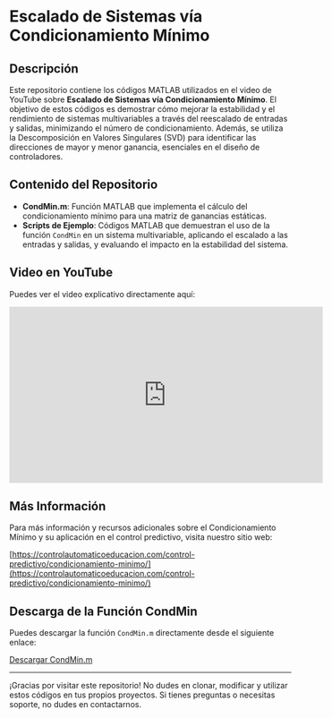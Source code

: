 # Escalado de Sistemas vía Condicionamiento Mínimo

## Descripción

Este repositorio contiene los códigos MATLAB utilizados en el video de YouTube sobre **Escalado de Sistemas vía Condicionamiento Mínimo**. El objetivo de estos códigos es demostrar cómo mejorar la estabilidad y el rendimiento de sistemas multivariables a través del reescalado de entradas y salidas, minimizando el número de condicionamiento. Además, se utiliza la Descomposición en Valores Singulares (SVD) para identificar las direcciones de mayor y menor ganancia, esenciales en el diseño de controladores.

## Contenido del Repositorio

- **CondMin.m**: Función MATLAB que implementa el cálculo del condicionamiento mínimo para una matriz de ganancias estáticas.
- **Scripts de Ejemplo**: Códigos MATLAB que demuestran el uso de la función `CondMin` en un sistema multivariable, aplicando el escalado a las entradas y salidas, y evaluando el impacto en la estabilidad del sistema.

## Video en YouTube

Puedes ver el video explicativo directamente aquí:

<iframe width="560" height="315" src="https://www.youtube.com/embed/t3HY1hI9QMk?si=kBpgtjsvdmV0mOwt" title="YouTube video player" frameborder="0" allow="accelerometer; autoplay; clipboard-write; encrypted-media; gyroscope; picture-in-picture; web-share" referrerpolicy="strict-origin-when-cross-origin" allowfullscreen></iframe>

## Más Información

Para más información y recursos adicionales sobre el Condicionamiento Mínimo y su aplicación en el control predictivo, visita nuestro sitio web:

[https://controlautomaticoeducacion.com/control-predictivo/condicionamiento-minimo/](https://controlautomaticoeducacion.com/control-predictivo/condicionamiento-minimo/)

## Descarga de la Función CondMin

Puedes descargar la función `CondMin.m` directamente desde el siguiente enlace:

[Descargar CondMin.m](https://github.com/sergioacg/Model-Predictive-Control-Tuning/blob/main/MPC-Tuning/MPC_Tuning/CondMin.m)

---

¡Gracias por visitar este repositorio! No dudes en clonar, modificar y utilizar estos códigos en tus propios proyectos. Si tienes preguntas o necesitas soporte, no dudes en contactarnos.
